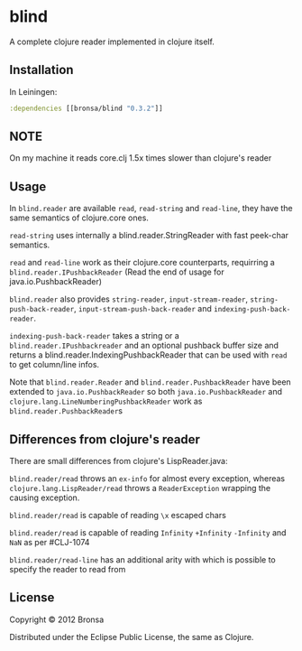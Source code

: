 # blind

A complete clojure reader implemented in clojure itself.

## Installation

In Leiningen:

```clojure
:dependencies [[bronsa/blind "0.3.2"]]
```

## NOTE

On my machine it reads core.clj 1.5x times slower than clojure's reader

## Usage

In `blind.reader` are available `read`, `read-string` and `read-line`, they have the same semantics of clojure.core ones.

`read-string` uses internally a blind.reader.StringReader with fast peek-char semantics.

`read` and `read-line` work as their clojure.core counterparts, requirring a `blind.reader.IPushbackReader` (Read the end of usage for java.io.PushbackReader)

`blind.reader` also provides `string-reader`, `input-stream-reader`, `string-push-back-reader`, `input-stream-push-back-reader` and `indexing-push-back-reader`.

`indexing-push-back-reader` takes a string or a `blind.reader.IPushbackreader` and an optional pushback buffer size and returns a blind.reader.IndexingPushbackReader that can be used with `read` to get column/line infos.

Note that `blind.reader.Reader` and `blind.reader.PushbackReader` have been extended to `java.io.PushbackReader` so both `java.io.PushbackReader` and `clojure.lang.LineNumberingPushbackReader` work as `blind.reader.PushbackReader`s

## Differences from clojure's reader

There are small differences from clojure's LispReader.java:

`blind.reader/read` throws an `ex-info` for almost every exception, whereas `clojure.lang.LispReader/read` throws a `ReaderException` wrapping the causing exception.

`blind.reader/read` is capable of reading `\x` escaped chars

`blind.reader/read` is capable of reading `Infinity` `+Infinity` `-Infinity` and `NaN` as per #CLJ-1074

`blind.reader/read-line` has an additional arity with which is possible to specify the reader to read from

## License

Copyright © 2012 Bronsa

Distributed under the Eclipse Public License, the same as Clojure.
